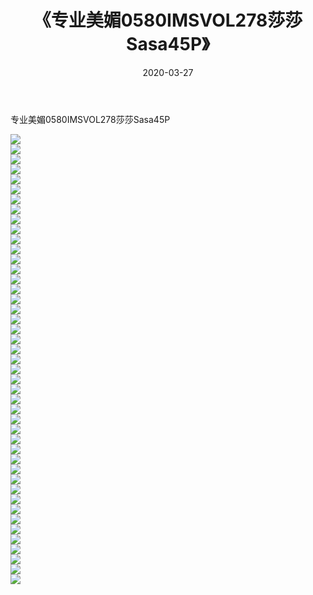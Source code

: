 ﻿---
layout: post
title:  《专业美媚0580IMSVOL278莎莎Sasa45P》
date:   2020-03-27
img: http://img.660000.xyz/Sharelink/性感/2020/专业美媚0580IMSVOL278莎莎Sasa45P/000.jpg
categories: [美女, 清纯, 唯美]
---

专业美媚0580IMSVOL278莎莎Sasa45P

  ![](http://img.660000.xyz/Sharelink/性感/2020/专业美媚0580IMSVOL278莎莎Sasa45P/001.jpg) <br> ![](http://img.660000.xyz/Sharelink/性感/2020/专业美媚0580IMSVOL278莎莎Sasa45P/002.jpg) <br> ![](http://img.660000.xyz/Sharelink/性感/2020/专业美媚0580IMSVOL278莎莎Sasa45P/003.jpg) <br> ![](http://img.660000.xyz/Sharelink/性感/2020/专业美媚0580IMSVOL278莎莎Sasa45P/004.jpg) <br> ![](http://img.660000.xyz/Sharelink/性感/2020/专业美媚0580IMSVOL278莎莎Sasa45P/005.jpg) <br> ![](http://img.660000.xyz/Sharelink/性感/2020/专业美媚0580IMSVOL278莎莎Sasa45P/006.jpg) <br> ![](http://img.660000.xyz/Sharelink/性感/2020/专业美媚0580IMSVOL278莎莎Sasa45P/007.jpg) <br> ![](http://img.660000.xyz/Sharelink/性感/2020/专业美媚0580IMSVOL278莎莎Sasa45P/008.jpg) <br> ![](http://img.660000.xyz/Sharelink/性感/2020/专业美媚0580IMSVOL278莎莎Sasa45P/009.jpg) <br> ![](http://img.660000.xyz/Sharelink/性感/2020/专业美媚0580IMSVOL278莎莎Sasa45P/010.jpg) <br> ![](http://img.660000.xyz/Sharelink/性感/2020/专业美媚0580IMSVOL278莎莎Sasa45P/011.jpg) <br> ![](http://img.660000.xyz/Sharelink/性感/2020/专业美媚0580IMSVOL278莎莎Sasa45P/012.jpg) <br> ![](http://img.660000.xyz/Sharelink/性感/2020/专业美媚0580IMSVOL278莎莎Sasa45P/013.jpg) <br> ![](http://img.660000.xyz/Sharelink/性感/2020/专业美媚0580IMSVOL278莎莎Sasa45P/014.jpg) <br> ![](http://img.660000.xyz/Sharelink/性感/2020/专业美媚0580IMSVOL278莎莎Sasa45P/015.jpg) <br> ![](http://img.660000.xyz/Sharelink/性感/2020/专业美媚0580IMSVOL278莎莎Sasa45P/016.jpg) <br> ![](http://img.660000.xyz/Sharelink/性感/2020/专业美媚0580IMSVOL278莎莎Sasa45P/017.jpg) <br> ![](http://img.660000.xyz/Sharelink/性感/2020/专业美媚0580IMSVOL278莎莎Sasa45P/018.jpg) <br> ![](http://img.660000.xyz/Sharelink/性感/2020/专业美媚0580IMSVOL278莎莎Sasa45P/019.jpg) <br> ![](http://img.660000.xyz/Sharelink/性感/2020/专业美媚0580IMSVOL278莎莎Sasa45P/020.jpg) <br> ![](http://img.660000.xyz/Sharelink/性感/2020/专业美媚0580IMSVOL278莎莎Sasa45P/021.jpg) <br> ![](http://img.660000.xyz/Sharelink/性感/2020/专业美媚0580IMSVOL278莎莎Sasa45P/022.jpg) <br> ![](http://img.660000.xyz/Sharelink/性感/2020/专业美媚0580IMSVOL278莎莎Sasa45P/023.jpg) <br> ![](http://img.660000.xyz/Sharelink/性感/2020/专业美媚0580IMSVOL278莎莎Sasa45P/024.jpg) <br> ![](http://img.660000.xyz/Sharelink/性感/2020/专业美媚0580IMSVOL278莎莎Sasa45P/025.jpg) <br> ![](http://img.660000.xyz/Sharelink/性感/2020/专业美媚0580IMSVOL278莎莎Sasa45P/026.jpg) <br> ![](http://img.660000.xyz/Sharelink/性感/2020/专业美媚0580IMSVOL278莎莎Sasa45P/027.jpg) <br> ![](http://img.660000.xyz/Sharelink/性感/2020/专业美媚0580IMSVOL278莎莎Sasa45P/028.jpg) <br> ![](http://img.660000.xyz/Sharelink/性感/2020/专业美媚0580IMSVOL278莎莎Sasa45P/029.jpg) <br> ![](http://img.660000.xyz/Sharelink/性感/2020/专业美媚0580IMSVOL278莎莎Sasa45P/030.jpg) <br> ![](http://img.660000.xyz/Sharelink/性感/2020/专业美媚0580IMSVOL278莎莎Sasa45P/031.jpg) <br> ![](http://img.660000.xyz/Sharelink/性感/2020/专业美媚0580IMSVOL278莎莎Sasa45P/032.jpg) <br> ![](http://img.660000.xyz/Sharelink/性感/2020/专业美媚0580IMSVOL278莎莎Sasa45P/033.jpg) <br> ![](http://img.660000.xyz/Sharelink/性感/2020/专业美媚0580IMSVOL278莎莎Sasa45P/034.jpg) <br> ![](http://img.660000.xyz/Sharelink/性感/2020/专业美媚0580IMSVOL278莎莎Sasa45P/035.jpg) <br> ![](http://img.660000.xyz/Sharelink/性感/2020/专业美媚0580IMSVOL278莎莎Sasa45P/036.jpg) <br> ![](http://img.660000.xyz/Sharelink/性感/2020/专业美媚0580IMSVOL278莎莎Sasa45P/037.jpg) <br> ![](http://img.660000.xyz/Sharelink/性感/2020/专业美媚0580IMSVOL278莎莎Sasa45P/038.jpg) <br> ![](http://img.660000.xyz/Sharelink/性感/2020/专业美媚0580IMSVOL278莎莎Sasa45P/039.jpg) <br> ![](http://img.660000.xyz/Sharelink/性感/2020/专业美媚0580IMSVOL278莎莎Sasa45P/040.jpg) <br> ![](http://img.660000.xyz/Sharelink/性感/2020/专业美媚0580IMSVOL278莎莎Sasa45P/041.jpg) <br> ![](http://img.660000.xyz/Sharelink/性感/2020/专业美媚0580IMSVOL278莎莎Sasa45P/042.jpg) <br> ![](http://img.660000.xyz/Sharelink/性感/2020/专业美媚0580IMSVOL278莎莎Sasa45P/043.jpg) <br> ![](http://img.660000.xyz/Sharelink/性感/2020/专业美媚0580IMSVOL278莎莎Sasa45P/044.jpg) <br> ![](http://img.660000.xyz/Sharelink/性感/2020/专业美媚0580IMSVOL278莎莎Sasa45P/045.jpg) <br>